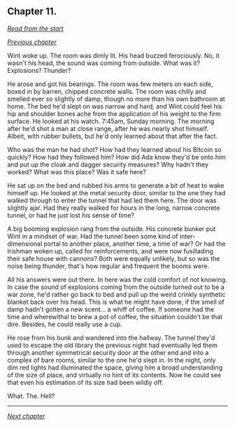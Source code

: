 ## Chapter 11.

_[Read from the start](00-preface.md)_

_[Previous chapter](10.md)_

Wint woke up. The room was dimly lit. His head buzzed ferociously. No, it wasn't his head, the sound was coming from outside. What was it? Explosions? Thunder?

He arose and got his bearings. The room was few meters on each side, boxed in by barren, chipped concrete walls. The room was chilly and smelled ever so slightly of damp, though no more than his own bathroom at home. The bed he'd slept on was narrow and hard, and Wint could feel his hip and shoulder bones ache from the application of his weight to the firm surface. He looked at his watch. 7:45am, Sunday morning. The morning after he'd shot a man at close range, after he was nearly shot himself. Albeit, with rubber bullets, but he'd only learned about that after the fact.

Who was the man he had shot? How had they learned about his Bitcoin so quickly? How had they followed him? How did Ada know they'd be onto him and put up the cloak and dagger security measures? Why hadn't they worked? What was this place? Was it safe here?

He sat up on the bed and rubbed his arms to generate a bit of heat to wake himself up. He looked at the metal security door, similar to the one they had walked through to enter the tunnel that had led them here. The door was slightly ajar. Had they really walked for hours in the long, narrow concrete tunnel, or had he just lost his sense of time?

A big booming explosion rang from the outside. His concrete bunker put Wint in a mindset of war. Had the tunnel been some kind of inter-dimensional portal to another place, another time, a time of war? Or had the Irishman woken up, called for reinforcements, and were now fusillading their safe house with cannons? Both were equally unlikely, but so was the noise being thunder, that's how regular and frequent the booms were.

All his answers were out there. In here was the cold comfort of not knowing. In case the sound of explosions coming from the outside turned out to be a war zone, he'd rather go back to bed and pull up the weird crinkly synthetic blanket back over his head. This is what he might have done, if the smell of damp hadn't gotten a new scent... a whiff of coffee. If someone had the time and wherewithal to brew a pot of coffee, the situation couldn't be that dire. Besides, he could really use a cup.

He rose from his bunk and wandered into the hallway. The tunnel they'd used to escape the old library the previous night had eventually led them through another symmetrical security door at the other end and into a complex of bare rooms, similar to the one he'd slept in. In the night, only dim red lights had illuminated the space, giving him a broad understanding of the size of place, and virtually no hint of its contents. Now he could see that even his estimation of its size had been wildly off.

What. The. Hell?

---

_[Next chapter](12.md)_
